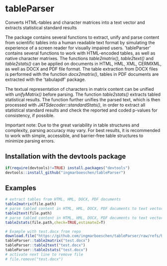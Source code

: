 # tableParser
Converts HTML-tables and character matrices into a text vector and extracts statistical standard results

The package contains several functions to extract, unify and parse content from scientific tables into a human readable text format by simulating the experience of a screen reader for visually impaired users. 'tableParser' contains several functions to work with HTML-encoded tables, as well as native character matrixes. The functions *table2matrix()*, *table2text()* and *table2stats()* can be applied on documents in HTML, HML, XML, CERMXML, as well as DOCX and PDF file format. The table extraction from DOCX files is performed with the function *docx2matrix()*, tables in PDF documents are extracted with the 'tabulapdf' package. 

The textual representation of characters in matrix content can be unified with *unifyMatrix()* before parsing. The function *table2stats()* extracts tabled statistical results. The function further unifies the parsed text, which is then processed with *JATSdecoder::standardStats()*, in order to extract all statistical standard results and check the reported and coded p-values for consistency, if possible. 

Important note: Due to the great variability in table structures and complexity, parsing accuracy may vary. For best results, it is recommended to work with simple, accessible, and barrier-free table structures to minimize parsing errors. 

## Installation with the devtools package
```R
if(require(devtools)!=TRUE) install.packages("devtools")
devtools::install_github("ingmarboeschen/tableParser")
```

## Examples
```R
# extract tables from HTML, HML, DOCX, PDF documents
table2matrix(file.path)
# parse tabled content in HTML, HML, DOCX, PDF documents to text vector 
table2text(file.path)
# parse tabled content in HTML, HML, DOCX, PDF documents to text vector with statistical results and check consistency of reported and coded p-values 
table2stats(file.path,check=TRUE,estimateZ=T)

# Example with test.docx from repo
download.file("https://github.com/ingmarboeschen/tableParser/raw/refs/heads/main/test.docx","test.docx")
tableParser::table2matrix("test.docx")
tableParser::table2text("test.docx")
tableParser::table2stats("test.docx")
# activate next line to remove file
# file.remove("test.docx")

 
```
